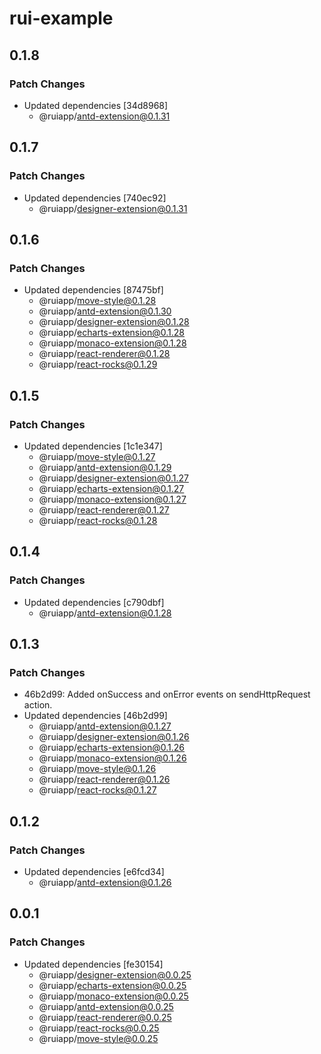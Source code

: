 # rui-example

## 0.1.8

### Patch Changes

- Updated dependencies [34d8968]
  - @ruiapp/antd-extension@0.1.31

## 0.1.7

### Patch Changes

- Updated dependencies [740ec92]
  - @ruiapp/designer-extension@0.1.31

## 0.1.6

### Patch Changes

- Updated dependencies [87475bf]
  - @ruiapp/move-style@0.1.28
  - @ruiapp/antd-extension@0.1.30
  - @ruiapp/designer-extension@0.1.28
  - @ruiapp/echarts-extension@0.1.28
  - @ruiapp/monaco-extension@0.1.28
  - @ruiapp/react-renderer@0.1.28
  - @ruiapp/react-rocks@0.1.29

## 0.1.5

### Patch Changes

- Updated dependencies [1c1e347]
  - @ruiapp/move-style@0.1.27
  - @ruiapp/antd-extension@0.1.29
  - @ruiapp/designer-extension@0.1.27
  - @ruiapp/echarts-extension@0.1.27
  - @ruiapp/monaco-extension@0.1.27
  - @ruiapp/react-renderer@0.1.27
  - @ruiapp/react-rocks@0.1.28

## 0.1.4

### Patch Changes

- Updated dependencies [c790dbf]
  - @ruiapp/antd-extension@0.1.28

## 0.1.3

### Patch Changes

- 46b2d99: Added onSuccess and onError events on sendHttpRequest action.
- Updated dependencies [46b2d99]
  - @ruiapp/antd-extension@0.1.27
  - @ruiapp/designer-extension@0.1.26
  - @ruiapp/echarts-extension@0.1.26
  - @ruiapp/monaco-extension@0.1.26
  - @ruiapp/move-style@0.1.26
  - @ruiapp/react-renderer@0.1.26
  - @ruiapp/react-rocks@0.1.27

## 0.1.2

### Patch Changes

- Updated dependencies [e6fcd34]
  - @ruiapp/antd-extension@0.1.26

## 0.0.1

### Patch Changes

- Updated dependencies [fe30154]
  - @ruiapp/designer-extension@0.0.25
  - @ruiapp/echarts-extension@0.0.25
  - @ruiapp/monaco-extension@0.0.25
  - @ruiapp/antd-extension@0.0.25
  - @ruiapp/react-renderer@0.0.25
  - @ruiapp/react-rocks@0.0.25
  - @ruiapp/move-style@0.0.25
